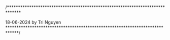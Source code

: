 /******************************************************************************

18-06-2024 by Tri Nguyen
*****************************************************************************/